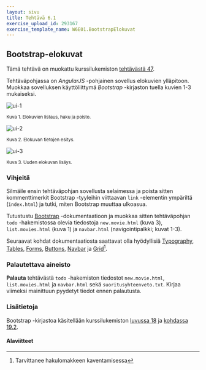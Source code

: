 ```yaml
---
layout: sivu
title: Tehtävä 6.1
exercise_upload_id: 293167
exercise_template_name: W6E01.BootstrapElokuvat
---
```


## Bootstrap-elokuvat 

Tämä tehtävä on muokattu kurssilukemiston [tehtävästä 47][tehtava47].

[tehtava47]: {{site.baseurl}}/weso/#vk-6-t47

Tehtäväpohjassa on *AngularJS* -pohjainen sovellus elokuvien ylläpitoon. Muokkaa sovelluksen käyttöliittymä *Bootstrap* -kirjaston tuella kuvien 1-3 mukaiseksi.


![ui-1](../img/w6e01-1.png "ui-1")

<small>Kuva 1. Elokuvien listaus, haku ja poisto.</small>

![ui-2](../img/w6e01-2.png "ui-2")

<small>Kuva 2. Elokuvan tietojen esitys.</small>

![ui-3](../img/w6e01-3.png "ui-3")


<small>Kuva 3. Uuden elokuvan lisäys.</small>


### Vihjeitä

Silmäile ensin tehtäväpohjan sovellusta selaimessa ja poista sitten kommenttimerkit Bootstrap -tyyleihin viittaavan `link` -elementin ympäriltä  (`index.html`) ja tutki, miten Bootstrap muuttaa  ulkoasua.

Tutustustu [Bootstrap][bootstrap] -dokumentaatioon ja muokkaa sitten tehtäväpohjan `todo` -hakemistossa olevia tiedostoja `new.movie.html` (kuva 3), `list.movies.html` (kuva 1) ja `navbar.html` (navigointipalkki; kuvat 1-3).

[bootstrap]: http://getbootstrap.com/

Seuraavat kohdat dokumentaatiosta saattavat olla hyödyllisiä [Typography][type],
[Tables][tables], [Forms][forms], [Buttons][buttons], [Navbar][navbar] ja [Grid][grid][^grid].

[type]: http://getbootstrap.com/css/#type
[tables]: http://getbootstrap.com/css/#tables
[forms]: http://getbootstrap.com/css/#forms
[buttons]: http://getbootstrap.com/css/#buttons
[navbar]: http://getbootstrap.com/components/#navbar
[grid]: http://getbootstrap.com/css/#grid

[^grid]: Tarvittanee hakulomakkeen kaventamisessa

### Palautettava aineisto

**Palauta** tehtävästä `todo` -hakemiston tiedostot  `new.movie.html`, `list.movies.html` ja `navbar.html` sekä `suoritusyhteenveto.txt`. Kirjaa viimeksi mainittuun pyydetyt tiedot ennen palautusta.

### Lisätietoja

Bootstrap -kirjastoa käsitellään kurssilukemiston [luvussa 18][weso-18] ja [kohdassa 19.2][kohta-19-2]. 

[weso-18]: {{site.baseurl}}/weso/#18-Twitter-Bootstrap
[kohta-19-2]: {{site.baseurl}}/weso/#19.2-Bootstrapin-grid-järjestelmä

#### Alaviitteet


